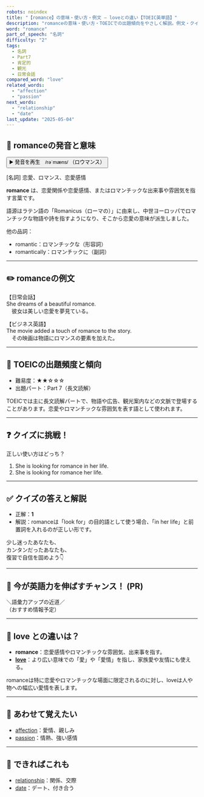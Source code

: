 ```yaml
---
robots: noindex
title: "【romance】の意味・使い方・例文 ― loveとの違い【TOEIC英単語】"
description: "romanceの意味・使い方・TOEICでの出題傾向をやさしく解説。例文・クイズ付きでloveとの違いもわかりやすく学べます。"
word: "romance"
part_of_speech: "名詞"
difficulty: "2"
tags:
  - 名詞
  - Part7
  - 肯定的
  - 観光
  - 日常会話
compared_word: "love"
related_words:
  - "affection"
  - "passion"
next_words:
  - "relationship"
  - "date"
last_update: "2025-05-04"
---
```


## 🔰 romanceの発音と意味

<button class="play-audio" onclick="playTTS('romance')">
  <span class="play-audio-main">
    ▶️ 発音を再生　/rəˈmæns/
  </span>
  <span class="play-audio-sub">
    （ロウマンス）
  </span>
</button>

[名詞] 恋愛、ロマンス、恋愛感情

**romance** は、恋愛関係や恋愛感情、またはロマンチックな出来事や雰囲気を指す言葉です。

語源はラテン語の「Romanicus（ローマの）」に由来し、中世ヨーロッパでロマンチックな物語や詩を指すようになり、そこから恋愛の意味が派生しました。

他の品詞：  
- romantic：ロマンチックな（形容詞）
- romantically：ロマンチックに（副詞）

---

## ✏️ romanceの例文

【日常会話】  
She dreams of a beautiful romance.  
　彼女は美しい恋愛を夢見ている。

【ビジネス英語】  
The movie added a touch of romance to the story.  
　その映画は物語にロマンスの要素を加えた。

---

## 🎯 TOEICの出題頻度と傾向

- 難易度：★★☆☆☆
- 出題パート：Part 7（長文読解）

TOEICでは主に長文読解パートで、物語や広告、観光案内などの文脈で登場することがあります。恋愛やロマンチックな雰囲気を表す語として使われます。

---

## ❓ クイズに挑戦！

正しい使い方はどっち？

1. She is looking for romance in her life.  
2. She is looking for romance her life.

---

## ✅ クイズの答えと解説

- 正解：**1**
- 解説：romanceは「look for」の目的語として使う場合、「in her life」と前置詞を入れるのが正しい形です。

少し迷ったあなたも、  
カンタンだったあなたも、  
復習で自信を固めよう👇️

---

## 🚀 今が英語力を伸ばすチャンス！ (PR)

<div class="info-center">
＼語彙力アップの近道／<br>  
（おすすめ情報予定）
</div>

---

## 🤔  love との違いは？

- **romance**：恋愛感情やロマンチックな雰囲気、出来事を指す。
- **[love](/love)**：より広い意味での「愛」や「愛情」を指し、家族愛や友情にも使える。

romanceは特に恋愛やロマンチックな場面に限定されるのに対し、loveは人や物への幅広い愛情を表します。

---

## 🧩 あわせて覚えたい

- [affection](/affection)：愛情、親しみ
- [passion](/passion)：情熱、強い感情

---

## 📖 できればこれも

- [relationship](/relationship)：関係、交際
- [date](/date)：デート、付き合う

<!-- cvid: aid11_bid48 -->
